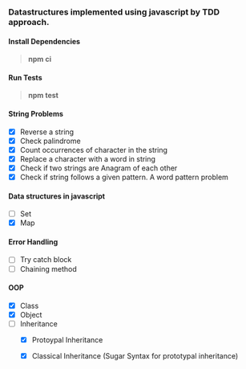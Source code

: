 ### Datastructures implemented using javascript by TDD approach.
#### Install Dependencies
> **npm ci**

#### Run Tests
> **npm test** 

#### String Problems
- [x] Reverse a string
- [x] Check palindrome
- [x] Count occurrences of character in the string
- [x] Replace a character with a word in string
- [x] Check if two strings are Anagram of each other
- [x] Check if string follows a given pattern. A word pattern problem
#### Data structures in javascript
- [ ] Set
- [x] Map
#### Error Handling
- [ ] Try catch block
- [ ] Chaining method
#### OOP 
- [x] Class
- [x] Object
- [ ] Inheritance
    - [x] Protoypal Inheritance 
    - [x] Classical Inheritance (Sugar Syntax for prototypal inheritance)

